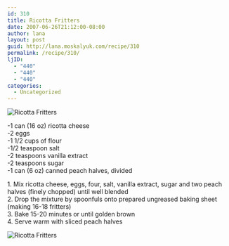 ```yaml
---
id: 310
title: Ricotta Fritters
date: 2007-06-26T21:12:00-08:00
author: lana
layout: post
guid: http://lana.moskalyuk.com/recipe/310
permalink: /recipe/310/
ljID:
  - "440"
  - "440"
  - "440"
categories:
  - Uncategorized
---
```

<div class="entry">
  <p>
    <img alt="Ricotta Fritters" src="http://farm2.static.flickr.com/1389/530547459_4db3ab9c37.jpg?v=0" />
  </p>
  
  <p>
    -1 can (16 oz) ricotta cheese<br /> -2 eggs<br /> -1 1/2 cups of flour<br /> -1/2 teaspoon salt<br /> -2 teaspoons vanilla extract<br /> -2 teaspoons sugar<br /> -1 can (6 oz) canned peach halves, divided
  </p>
  
  <p>
    1. Mix ricotta cheese, eggs, four, salt, vanilla extract, sugar and two peach halves (finely chopped) until well blended<br /> 2. Drop the mixture by spoonfuls onto prepared ungreased baking sheet (making 16-18 fritters)<br /> 3. Bake 15-20 minutes or until golden brown<br /> 4. Serve warm with sliced peach halves
  </p>
  
  <p>
    <img alt="Ricotta Fritters" src="http://farm2.static.flickr.com/1137/530546709_e63f5eee97.jpg?v=0" />
  </p></p>
</div>